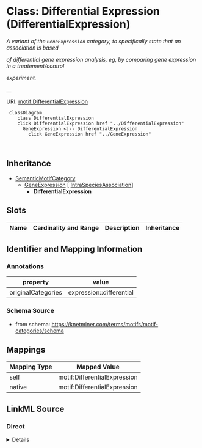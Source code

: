 

# Class: Differential Expression (DifferentialExpression) 


_A variant of the `GeneExpression` category, to specifically state that an association is based_

_of differential gene expression analysis, eg, by comparing gene expression in a treatement/control_

_experiment._

__





URI: [motif:DifferentialExpression](https://knetminer.com/terms/motifs/motif-categories/DifferentialExpression)






```mermaid
 classDiagram
    class DifferentialExpression
    click DifferentialExpression href "../DifferentialExpression"
      GeneExpression <|-- DifferentialExpression
        click GeneExpression href "../GeneExpression"
      
      
```





## Inheritance
* [SemanticMotifCategory](SemanticMotifCategory.md)
    * [GeneExpression](GeneExpression.md) [ [IntraSpeciesAssociation](IntraSpeciesAssociation.md)]
        * **DifferentialExpression**



## Slots

| Name | Cardinality and Range | Description | Inheritance |
| ---  | --- | --- | --- |









## Identifier and Mapping Information





### Annotations

| property | value |
| --- | --- |
| originalCategories | expression::differential |




### Schema Source


* from schema: https://knetminer.com/terms/motifs/motif-categories/schema




## Mappings

| Mapping Type | Mapped Value |
| ---  | ---  |
| self | motif:DifferentialExpression |
| native | motif:DifferentialExpression |







## LinkML Source

<!-- TODO: investigate https://stackoverflow.com/questions/37606292/how-to-create-tabbed-code-blocks-in-mkdocs-or-sphinx -->

### Direct

<details>
```yaml
name: DifferentialExpression
annotations:
  originalCategories:
    tag: originalCategories
    value: expression::differential
description: 'A variant of the `GeneExpression` category, to specifically state that
  an association is based

  of differential gene expression analysis, eg, by comparing gene expression in a
  treatement/control

  experiment.

  '
title: Differential Expression
notes:
- 'original category no: 2.1'
from_schema: https://knetminer.com/terms/motifs/motif-categories/schema
is_a: GeneExpression

```
</details>

### Induced

<details>
```yaml
name: DifferentialExpression
annotations:
  originalCategories:
    tag: originalCategories
    value: expression::differential
description: 'A variant of the `GeneExpression` category, to specifically state that
  an association is based

  of differential gene expression analysis, eg, by comparing gene expression in a
  treatement/control

  experiment.

  '
title: Differential Expression
notes:
- 'original category no: 2.1'
from_schema: https://knetminer.com/terms/motifs/motif-categories/schema
is_a: GeneExpression

```
</details>